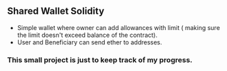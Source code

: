 ## Shared Wallet Solidity

- Simple wallet where owner can add allowances with limit ( making sure the limit doesn't exceed balance of the contract).
- User and Beneficiary can send ether to addresses.



### This small project is just to keep track of my progress.

